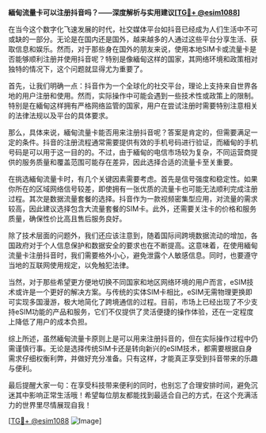 **緬甸流量卡可以注册抖音吗？——深度解析与实用建议[[TG💪+ @esim1088](https://t.me/s/esim1088)]**

在当今这个数字化飞速发展的时代，社交媒体平台如抖音已经成为人们生活中不可或缺的一部分。无论是在国内还是国外，越来越多的人通过这些平台分享生活、获取信息和娱乐。然而，对于那些身在国外的朋友来说，使用本地SIM卡或流量卡是否能够顺利注册并使用抖音呢？特别是像緬甸这样的国家，其网络环境和政策相对独特的情况下，这个问题就显得尤为重要了。

首先，让我们明确一点：抖音作为一个全球化的社交平台，理论上支持来自世界各地的用户注册和使用。然而，实际操作中可能会遇到一些技术性或政策上的限制。特别是在緬甸这样拥有严格网络监管的国家，用户在尝试注册时需要特别注意相关的法律法规以及平台的具体要求。

那么，具体来说，緬甸流量卡能否用来注册抖音呢？答案是肯定的，但需要满足一定的条件。抖音的注册流程通常需要提供有效的手机号码进行验证，而緬甸的手机号码是可以用于这一目的的。不过，由于緬甸的电信市场较为复杂，不同运营商提供的服务质量和覆盖范围可能存在差异，因此选择合适的流量卡至关重要。

在挑选緬甸流量卡时，有几个关键因素需要考虑。首先是信号强度和稳定性。如果你所在的区域网络信号较差，即使拥有一张优质的流量卡也可能无法顺利完成注册过程。其次是数据流量套餐的选择。抖音作为一款视频密集型应用，对流量的需求较高，因此建议选择包含大流量套餐的SIM卡。此外，还需要关注卡的价格和服务质量，确保性价比高且售后服务良好。

除了技术层面的问题外，我们还应该注意到，随着国际间跨境数据流动的增加，各国政府对于个人信息保护和数据安全的要求也在不断提高。这意味着，在使用緬甸流量卡注册抖音时，我们需要格外小心，避免泄露个人敏感信息。同时，也要遵守当地的互联网使用规定，以免触犯法律。

当然，对于那些希望更方便地切换不同国家和地区网络环境的用户而言，eSIM技术或许是一个更好的解决方案。与传统的实体SIM卡相比，eSIM无需物理更换即可实现多国漫游，极大地简化了跨境通信的过程。目前，市场上已经出现了不少支持eSIM功能的产品和服务，它们不仅提供了灵活便捷的操作体验，还在一定程度上降低了用户的成本负担。

综上所述，虽然緬甸流量卡原则上是可以用来注册抖音的，但在实际操作过程中仍需谨慎行事。无论是选择传统SIM卡还是转向新兴的eSIM技术，都需要根据自身需求仔细权衡利弊，并做好充分准备。只有这样，才能真正享受到抖音带来的乐趣与便利。

最后提醒大家一句：在享受科技带来便利的同时，也别忘了合理安排时间，避免沉迷其中影响正常生活哦！希望每位朋友都能找到最适合自己的方式，在这个充满活力的世界里尽情展现自我！

[[TG💪+ @esim1088](https://t.me/s/esim1088) ![Image](https://i.postimg.cc/4NQfJmqS/Snipaste-2025-05-13-00-14-12.png)]